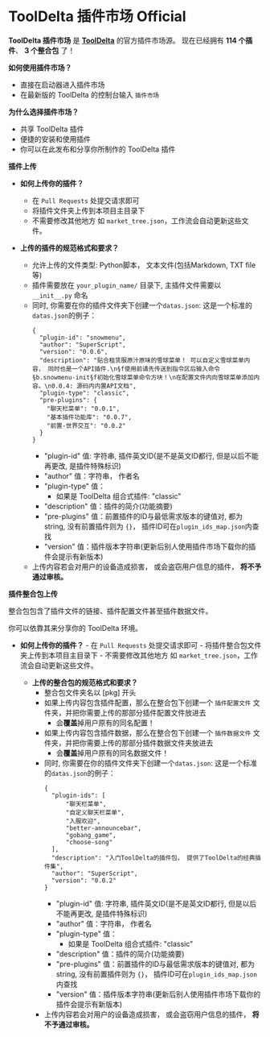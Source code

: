 # ToolDelta 插件市场 Official

**ToolDelta 插件市场** 是 **[ToolDelta](https://github.com/ToolDelta-Basic/ToolDelta)** 的官方插件市场源。
现在已经拥有 **114 个插件**、 **3 个整合包** 了！

**如何使用插件市场？**
  - 直接在启动器进入插件市场
  - 在最新版的 ToolDelta 的控制台输入 `插件市场`

**为什么选择插件市场？**
  - 共享 ToolDelta 插件
  - 便捷的安装和使用插件
  - 你可以在此发布和分享你所制作的 ToolDelta 插件

**插件上传**

  - **如何上传你的插件？**
      - 在 `Pull Requests` 处提交请求即可
      - 将插件文件夹上传到本项目主目录下
      - 不需要修改其他地方 如 `market_tree.json`，工作流会自动更新这些文件。

  - **上传的插件的规范格式和要求？**
      - 允许上传的文件类型: Python脚本， 文本文件(包括Markdown, TXT file等)
      - 插件需要放在 `your_plugin_name/` 目录下, 主插件文件需要以 `__init__.py` 命名
      - 同时, 你需要在你的插件文件夹下创建一个`datas.json`:
          这是一个标准的`datas.json`的例子：
          ```
          {
            "plugin-id": "snowmenu",
            "author": "SuperScript",
            "version": "0.0.6",
            "description": "贴合租赁服原汁原味的雪球菜单！ 可以自定义雪球菜单内容， 同时也是一个API插件.\n§f使用前请先传送到指令区后输入命令§b.snowmenu-init§f初始化雪球菜单命令方块！\n在配置文件内向雪球菜单添加内容。\n0.0.4: 源码内内置API文档",
            "plugin-type": "classic",
            "pre-plugins": {
              "聊天栏菜单": "0.0.1",
              "基本插件功能库": "0.0.7",
              "前置-世界交互": "0.0.2"
            }
          }
          ```
          - "plugin-id" 值: 字符串, 插件英文ID(是不是英文ID都行, 但是以后不能再更改, 是插件特殊标识)
          - "author" 值：字符串， 作者名
          - "plugin-type" 值：
              - 如果是 ToolDelta 组合式插件: "classic"
          - "description" 值：插件的简介(功能摘要)
          - "pre-plugins" 值：前置插件的ID与最低需求版本的键值对, 都为string, 没有前置插件则为 `{}`， 插件ID可在`plugin_ids_map.json`内查找
          - "version" 值：插件版本字符串(更新后别人使用插件市场下载你的插件会提示有新版本)
      - 上传内容若会对用户的设备造成损害， 或会盗窃用户信息的插件， **将不予通过审核。**

**插件整合包上传**

整合包包含了插件文件的链接、插件配置文件甚至插件数据文件。

你可以依靠其来分享你的 ToolDelta 环境。

- **如何上传你的插件？**
      - 在 `Pull Requests` 处提交请求即可
      - 将插件整合包文件夹上传到本项目主目录下
      - 不需要修改其他地方 如 `market_tree.json`，工作流会自动更新这些文件。

  - **上传的整合包的规范格式和要求？**
      - 整合包文件夹名以 [pkg] 开头
      - 如果上传内容包含插件配置，那么在整合包下创建一个 `插件配置文件` 文件夹，并把你需要上传的那部分插件配置文件放进去
          - 会**覆盖**掉用户原有的同名配置！
      - 如果上传内容包含插件数据，那么在整合包下创建一个 `插件数据文件` 文件夹，并把你需要上传的那部分插件数据文件夹放进去
          - 会**覆盖**掉用户原有的同名数据文件！
      - 同时, 你需要在你的插件文件夹下创建一个`datas.json`:
          这是一个标准的`datas.json`的例子：
          ```
          {
            "plugin-ids": [
                "聊天栏菜单",
                "自定义聊天栏菜单",
                "入服欢迎",
                "better-announcebar",
                "gobang_game",
                "choose-song"
            ],
            "description": "入门ToolDelta的插件包， 提供了ToolDelta的经典插件集",
            "author": "SuperScript",
            "version": "0.0.2"
          }
          ```
          - "plugin-id" 值: 字符串, 插件英文ID(是不是英文ID都行, 但是以后不能再更改, 是插件特殊标识)
          - "author" 值：字符串， 作者名
          - "plugin-type" 值：
              - 如果是 ToolDelta 组合式插件: "classic"
          - "description" 值：插件的简介(功能摘要)
          - "pre-plugins" 值：前置插件的ID与最低需求版本的键值对, 都为string, 没有前置插件则为 `{}`， 插件ID可在`plugin_ids_map.json`内查找
          - "version" 值：插件版本字符串(更新后别人使用插件市场下载你的插件会提示有新版本)
      - 上传内容若会对用户的设备造成损害， 或会盗窃用户信息的插件， **将不予通过审核。**